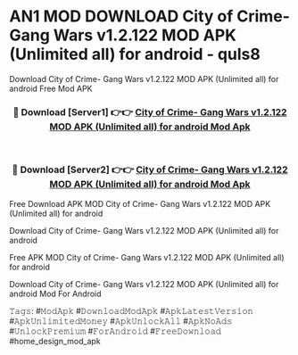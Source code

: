 # AN1 MOD DOWNLOAD City of Crime- Gang Wars v1.2.122 MOD APK (Unlimited all) for android - quls8
Download City of Crime- Gang Wars v1.2.122 MOD APK (Unlimited all) for android Free Mod APK

<div align="center">
<h3>🔴 Download [Server1] 👉👉 <a href="https://apk-comot.site?title=City_of_Crime-_Gang_Wars_v1.2.122_MOD_APK_(Unlimited_all)_for_android">City of Crime- Gang Wars v1.2.122 MOD APK (Unlimited all) for android Mod Apk</a></h3><br>

<h3>🔴 Download [Server2] 👉👉 <a href="https://apk-comot.site?title=City_of_Crime-_Gang_Wars_v1.2.122_MOD_APK_(Unlimited_all)_for_android">City of Crime- Gang Wars v1.2.122 MOD APK (Unlimited all) for android Mod Apk</a></h3>
</div>


Free Download APK MOD City of Crime- Gang Wars v1.2.122 MOD APK (Unlimited all) for android

Download City of Crime- Gang Wars v1.2.122 MOD APK (Unlimited all) for android 

Free APK MOD City of Crime- Gang Wars v1.2.122 MOD APK (Unlimited all) for android 

Download City of Crime- Gang Wars v1.2.122 MOD APK (Unlimited all) for android Mod For Android

𝚃𝚊𝚐𝚜: #𝙼𝚘𝚍𝙰𝚙𝚔 #𝙳𝚘𝚠𝚗𝚕𝚘𝚊𝚍𝙼𝚘𝚍𝙰𝚙𝚔 #𝙰𝚙𝚔𝙻𝚊𝚝𝚎𝚜𝚝𝚅𝚎𝚛𝚜𝚒𝚘𝚗 #𝙰𝚙𝚔𝚄𝚗𝚕𝚒𝚖𝚒𝚝𝚎𝚍𝙼𝚘𝚗𝚎𝚢 #𝙰𝚙𝚔𝚄𝚗𝚕𝚘𝚌𝚔𝙰𝚕𝚕 #𝙰𝚙𝚔𝙽𝚘𝙰𝚍𝚜 #𝚄𝚗𝚕𝚘𝚌𝚔𝙿𝚛𝚎𝚖𝚒𝚞𝚖 #𝙵𝚘𝚛𝙰𝚗𝚍𝚛𝚘𝚒𝚍 #𝙵𝚛𝚎𝚎𝙳𝚘𝚠𝚗𝚕𝚘𝚊𝚍 #home_design_mod_apk